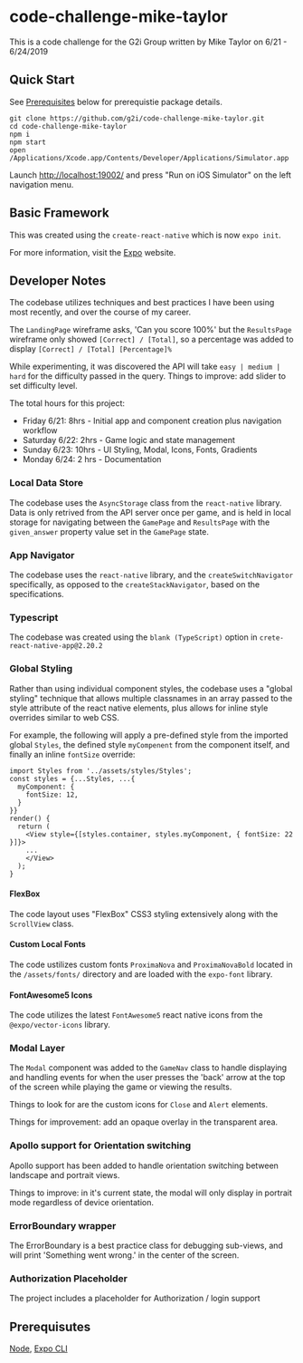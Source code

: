 # code-challenge-mike-taylor

This is a code challenge for the G2i Group written by Mike Taylor on 6/21 - 6/24/2019

## Quick Start

See [Prerequisites](#Prerequisites) below for prerequistie package details.

```
git clone https://github.com/g2i/code-challenge-mike-taylor.git
cd code-challenge-mike-taylor
npm i
npm start
open /Applications/Xcode.app/Contents/Developer/Applications/Simulator.app
```

Launch [http://localhost:19002/](http://localhost:19002/) and press "Run on iOS Simulator" on the left navigation menu.

## Basic Framework

This was created using the `create-react-native` which is now `expo init`.

For more information, visit the [Expo](http://expo.io) website.

## Developer Notes

The codebase utilizes techniques and best practices I have been using most recently, and over the course of my career.

The `LandingPage` wireframe asks, 'Can you score 100%' but the `ResultsPage` wireframe only showed `[Correct] / [Total]`, so a percentage was added to display `[Correct] / [Total] [Percentage]%`

While experimenting, it was discovered the API will take `easy | medium | hard` for the difficulty passed in the query. Things to improve: add slider to set difficulty level.

The total hours for this project:
- Friday 6/21: 8hrs - Initial app and component creation plus navigation workflow
- Saturday 6/22: 2hrs - Game logic and state management
- Sunday 6/23: 10hrs - UI Styling, Modal, Icons, Fonts, Gradients
- Monday 6/24: 2 hrs - Documentation

### Local Data Store

The codebase uses the `AsyncStorage` class from the `react-native` library. Data is only retrived from the API server once per game, and is held in local storage for navigating between the `GamePage` and `ResultsPage` with the `given_answer` property value set in the `GamePage` state.

### App Navigator

The codebase uses the `react-native` library, and the `createSwitchNavigator` specifically, as opposed to the `createStackNavigator`, based on the specifications.

### Typescript

The codebase was created using the `blank (TypeScript)` option in `crete-react-native-app@2.20.2`

### Global Styling

Rather than using individual component styles, the codebase uses a "global styling" technique that allows multiple classnames in an array passed to the style attribute of the react native elements, plus allows for inline style overrides similar to web CSS.

For example, the following will apply a pre-defined style from the imported global `Styles`, the defined style `myCompenent` from the component itself, and finally an inline `fontSize` override:

```
import Styles from '../assets/styles/Styles';
const styles = {...Styles, ...{
  myComponent: {
    fontSize: 12,
  }
}}
render() {
  return (
    <View style={[styles.container, styles.myComponent, { fontSize: 22 }]}>
    ...
    </View>
  );
}
```

#### FlexBox

The code layout uses "FlexBox" CSS3 styling extensively along with the `ScrollView` class.

#### Custom Local Fonts

The code ustilizes custom fonts `ProximaNova` and `ProximaNovaBold` located in the `/assets/fonts/` directory and are loaded with the `expo-font` library.

#### FontAwesome5 Icons

The code utilizes the latest `FontAwesome5` react native icons from the `@expo/vector-icons` library.

### Modal Layer

The `Modal` component was added to the `GameNav` class to handle displaying and handling events for when the user presses the 'back' arrow at the top of the screen while playing the game or viewing the results.

Things to look for are the custom icons for `Close` and `Alert` elements.

Things for improvement: add an opaque overlay in the transparent area.

### Apollo support for Orientation switching

Apollo support has been added to handle orientation switching between landscape and portrait views.

Things to improve: in it's current state, the modal will only display in portrait mode regardless of device orientation.

### ErrorBoundary wrapper

The ErrorBoundary is a best practice class for debugging sub-views, and will print 'Something went wrong.' in the center of the screen.

### Authorization Placeholder

The project includes a placeholder for Authorization / login support

## Prerequisutes

[Node](), [Expo CLI]()

